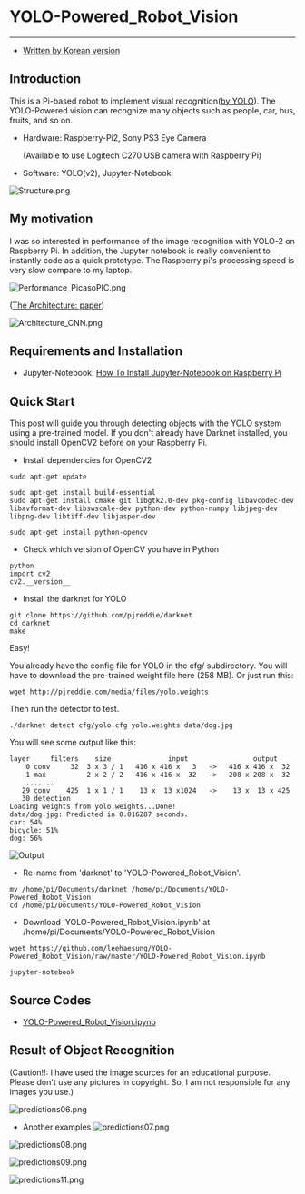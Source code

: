 # YOLO-Powered_Robot_Vision

***

* [Written by Korean version](https://github.com/leehaesung/YOLO-Powered_Robot_Vision/blob/master/README_Korean.md)

## Introduction

This is a Pi-based robot to implement visual recognition([by YOLO](https://pjreddie.com/media/files/papers/yolo_1.pdf)). The YOLO-Powered vision can recognize many objects such as people, car, bus, fruits, and so on. 

* Hardware: Raspberry-Pi2, Sony PS3 Eye Camera
 
   (Available to use Logitech C270 USB camera with Raspberry Pi)

* Software: YOLO(v2), Jupyter-Notebook

![Structure.png](https://github.com/leehaesung/YOLO-Powered_Robot_Vision/blob/master/ImageFiles/Structure_YOLO.png)


## My motivation
I was so interested in performance of the image recognition with YOLO-2 on Raspberry Pi. In addition, the Jupyter notebook is really convenient to instantly code as a quick prototype. The Raspberry pi's processing speed is very slow compare to my laptop.

![Performance_PicasoPIC.png](https://github.com/leehaesung/YOLO-Powered_Robot_Vision/blob/master/ImageFiles/Performance_PicasoPIC.png)

([The Architecture: paper](https://pjreddie.com/media/files/papers/yolo_1.pdf))

![Architecture_CNN.png](https://github.com/leehaesung/YOLO-Powered_Robot_Vision/blob/master/ImageFiles/Architecture_CNN.png)


## Requirements and Installation

* Jupyter-Notebook: [How To Install Jupyter-Notebook on Raspberry Pi](https://www.instructables.com/id/Jupyter-Notebook-on-Raspberry-Pi/)


## Quick Start

This post will guide you through detecting objects with the YOLO system using a pre-trained model. If you don't already have Darknet installed, you should install OpenCV2 before on your Raspberry Pi. 

* Install dependencies for OpenCV2
```
sudo apt-get update

sudo apt-get install build-essential
sudo apt-get install cmake git libgtk2.0-dev pkg-config libavcodec-dev libavformat-dev libswscale-dev python-dev python-numpy libjpeg-dev libpng-dev libtiff-dev libjasper-dev

sudo apt-get install python-opencv
```

* Check which version of OpenCV you have in Python
```
python
import cv2
cv2.__version__
```


* Install the darknet for YOLO
```
git clone https://github.com/pjreddie/darknet
cd darknet
make
```
Easy!

You already have the config file for YOLO in the cfg/ subdirectory. You will have to download the pre-trained weight file here (258 MB). Or just run this:
```
wget http://pjreddie.com/media/files/yolo.weights
```

Then run the detector to test.
```
./darknet detect cfg/yolo.cfg yolo.weights data/dog.jpg
```

You will see some output like this:
```
layer     filters    size              input                output
    0 conv     32  3 x 3 / 1   416 x 416 x   3   ->   416 x 416 x  32
    1 max          2 x 2 / 2   416 x 416 x  32   ->   208 x 208 x  32
    .......
   29 conv    425  1 x 1 / 1    13 x  13 x1024   ->    13 x  13 x 425
   30 detection
Loading weights from yolo.weights...Done!
data/dog.jpg: Predicted in 0.016287 seconds.
car: 54%
bicycle: 51%
dog: 56%
```
![Output](https://pjreddie.com/media/image/Screen_Shot_2016-11-17_at_11.14.54_AM.png)


* Re-name from 'darknet' to 'YOLO-Powered_Robot_Vision'.

```
mv /home/pi/Documents/darknet /home/pi/Documents/YOLO-Powered_Robot_Vision
cd /home/pi/Documents/YOLO-Powered_Robot_Vision
```

* Download 'YOLO-Powered_Robot_Vision.ipynb' at /home/pi/Documents/YOLO-Powered_Robot_Vision
```
wget https://github.com/leehaesung/YOLO-Powered_Robot_Vision/raw/master/YOLO-Powered_Robot_Vision.ipynb

jupyter-notebook
```



## Source Codes

* [YOLO-Powered_Robot_Vision.ipynb](https://github.com/leehaesung/YOLO-Powered_Robot_Vision/blob/master/YOLO-Powered_Robot_Vision.ipynb)


## Result of Object Recognition
(Caution!!: I have used the image sources for an educational purpose. Please don't use any pictures in copyright. So, I am not responsible for any images you use.)

![predictions06.png](https://github.com/leehaesung/YOLO-Powered_Robot_Vision/blob/master/ImageFiles/predictions06.png)

* Another examples
![predictions07.png](https://github.com/leehaesung/YOLO-Powered_Robot_Vision/blob/master/ImageFiles/predictions07.png)

![predictions08.png](https://github.com/leehaesung/YOLO-Powered_Robot_Vision/blob/master/ImageFiles/predictions08.png)

![predictions09.png](https://github.com/leehaesung/YOLO-Powered_Robot_Vision/blob/master/ImageFiles/predictions09.png)

![predictions11.png](https://github.com/leehaesung/YOLO-Powered_Robot_Vision/blob/master/ImageFiles/predictions11.png)



